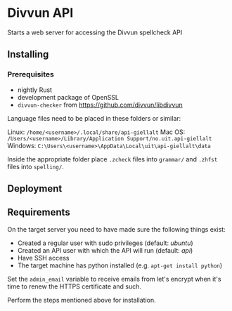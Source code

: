 # Divvun API

Starts a web server for accessing the Divvun spellcheck API

## Installing

### Prerequisites

- nightly Rust
- development package of OpenSSL
- `divvun-checker` from https://github.com/divvun/libdivvun

Language files need to be placed in these folders or similar:

Linux: `/home/<username>/.local/share/api-giellalt`
Mac OS: `/Users/<username>/Library/Application Support/no.uit.api-giellalt`
Windows: `C:\Users\<username>\AppData\Local\uit\api-giellalt\data`

Inside the appropriate folder place `.zcheck` files into `grammar/` and `.zhfst` files into `spelling/`.

## Deployment

## Requirements

On the target server you need to have made sure the following things exist:

- Created a regular user with sudo privileges (default: *ubuntu*)
- Created an API user with which the API will run (default: *api*)
- Have SSH access
- The target machine has python installed (e.g. `apt-get install python`)

Set the `admin_email` variable to receive emails from let's encrypt when it's time to renew the HTTPS certificate and such.

Perform the steps mentioned above for installation.
